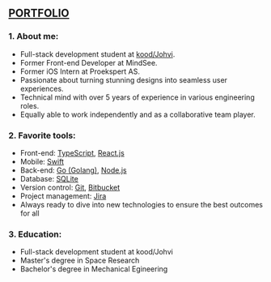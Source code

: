 ## [PORTFOLIO](https://khaletska.github.io/portfolio/)

### 1. About me:
- Full-stack development student at [kood/Johvi](https://kood.tech/).
- Former Front-end Developer at MindSee.
- Former iOS Intern at Proekspert AS.
- Passionate about turning stunning designs into seamless user experiences.
- Technical mind with over 5 years of experience in various engineering roles.
- Equally able to work independently and as a collaborative team player. 

### 2. Favorite tools:
- Front-end: [TypeScript](https://www.typescriptlang.org/), [React.js](https://react.dev/)
- Mobile: [Swift](https://www.swift.org/)
- Back-end: [Go (Golang)](https://go.dev/), [Node.js](https://nodejs.org/en)
- Database: [SQLite](https://sqlite.org/index.html)
- Version control: [Git](https://git-scm.com/), [Bitbucket](https://bitbucket.org/product)
- Project management: [Jira](https://jira.atlassian.com/)
- Always ready to dive into new technologies to ensure the best outcomes for all

### 3. Education:
- Full-stack development student at kood/Johvi
- Master's degree in Space Research
- Bachelor's degree in Mechanical Egineering
